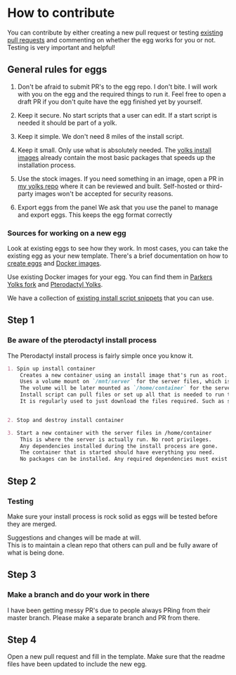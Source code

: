 # How to contribute

You can contribute by either creating a new pull request or testing [existing pull requests](https://github.com/pelican-eggs/games-steamcmd/pulls) and commenting on whether the egg works for you or not. Testing is very important and helpful!

## General rules for eggs

1. Don't be afraid to submit PR's to the egg repo.
    I don't bite. I will work with you on the egg and the required things to run it. Feel free to open a draft PR if you don't quite have the egg finished yet by yourself.

2. Keep it secure.
    No start scripts that a user can edit.
    If a start script is needed it should be part of a yolk.

3. Keep it simple.
    We don't need 8 miles of the install script.

4. Keep it small.
    Only use what is absolutely needed. The [yolks install images](https://github.com/pelican-eggs/yolks#installation-images) already contain the most basic packages that speeds up the installation process.

5. Use the stock images.
    If you need something in an image, open a PR in [my yolks repo](https://github.com/pelican-eggs/yolks) where it can be reviewed and built. Self-hosted or third-party images won't be accepted for security reasons.

6. Export eggs from the panel
    We ask that you use the panel to manage and export eggs.
    This keeps the egg format correctly

### Sources for working on a new egg

Look at existing eggs to see how they work. In most cases, you can take the existing egg as your new template. There's a brief documentation on how to [create eggs](https://pterodactyl.io/community/config/eggs/creating_a_custom_egg.html) and [Docker images](https://pterodactyl.io/community/config/eggs/creating_a_custom_image.html).

Use existing Docker images for your egg. You can find them in [Parkers Yolks fork](https://github.com/pelican-eggs/yolks) and [Pterodactyl Yolks](https://github.com/pterodactyl/yolks).

We have a collection of [existing install script snippets](https://github.com/pelican-eggs/eggs/tree/master/scripts) that you can use.

## Step 1

### Be aware of the pterodactyl install process

The Pterodactyl install process is fairly simple once you know it.

```md
1. Spin up install container
    Creates a new container using an install image that's run as root.
    Uses a volume mount on `/mnt/server` for the server files, which is the working directory during installation.
    The volume will be later mounted as `/home/container` for the server container. Any files outside of `/mnt/server` will be gone after installation.
    Install script can pull files or set up all that is needed to run the server, such as writing files, directories or compiling apps.
    It is regularly used to just download the files required. Such as server files and configs.


2. Stop and destroy install container

3. Start a new container with the server files in /home/container
    This is where the server is actually run. No root privileges.
    Any dependencies installed during the install process are gone.
    The container that is started should have everything you need.
    No packages can be installed. Any required dependencies must exist in the used Docker image.
```

## Step 2

### Testing

Make sure your install process is rock solid as eggs will be tested before they are merged.

Suggestions and changes will be made at will.  
This is to maintain a clean repo that others can pull and be fully aware of what is being done.

## Step 3

### Make a branch and do your work in there

I have been getting messy PR's due to people always PRing from their master branch. Please make a separate branch and PR from there.

## Step 4

Open a new pull request and fill in the template. Make sure that the readme files have been updated to include the new egg.
